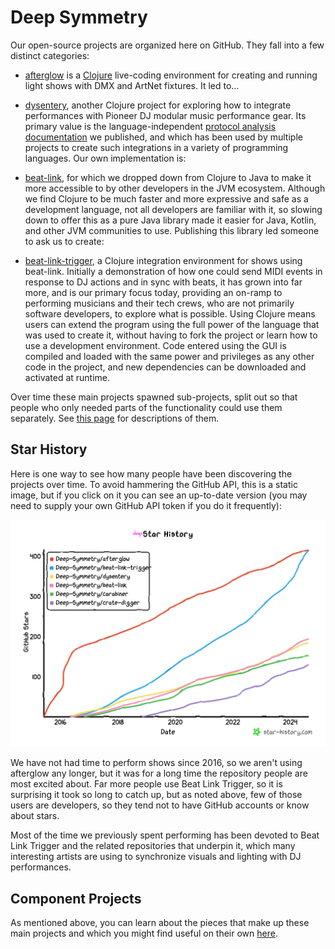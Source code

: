 # Deep Symmetry

Our open-source projects are organized here on GitHub. They fall into
a few distinct categories:

* [afterglow](https://github.com/Deep-Symmetry/afterglow) is a
  [Clojure](https://clojure.org) live-coding environment for creating
  and running light shows with DMX and ArtNet fixtures. It led to…

* [dysentery](https://github.com/Deep-Symmetry/dysentery), another
  Clojure project for exploring how to integrate performances with
  Pioneer DJ modular music performance gear. Its primary value is the
  language-independent [protocol analysis
  documentation](https://djl-analysis.deepsymmetry.org/) we published,
  and which has been used by multiple projects to create such
  integrations in a variety of programming languages. Our own
  implementation is:

* [beat-link](https://github.com/Deep-Symmetry/beat-link), for which
  we dropped down from Clojure to Java to make it more accessible to
  by other developers in the JVM ecosystem. Although we find Clojure
  to be much faster and more expressive and safe as a development
  language, not all developers are familiar with it, so slowing down
  to offer this as a pure Java library made it easier for Java,
  Kotlin, and other JVM communities to use. Publishing this library
  led someone to ask us to create:

* [beat-link-trigger](https://github.com/Deep-Symmetry/beat-link-trigger),
  a Clojure integration environment for shows using beat-link.
  Initially a demonstration of how one could send MIDI events in
  response to DJ actions and in sync with beats, it has grown into far
  more, and is our primary focus today, providing an on-ramp to
  performing musicians and their tech crews, who are not primarily
  software developers, to explore what is possible. Using Clojure
  means users can extend the program using the full power of the
  language that was used to create it, without having to fork the
  project or learn how to use a development environment. Code entered
  using the GUI is compiled and loaded with the same power and
  privileges as any other code in the project, and new dependencies
  can be downloaded and activated at runtime.

Over time these main projects spawned sub-projects, split out so that
people who only needed parts of the functionality could use them
separately. See [this page](subprojects.md)
for descriptions of them.

## Star History

Here is one way to see how many people have been discovering the
projects over time. To avoid hammering the GitHub API, this is a
static image, but if you click on it you can see an up-to-date version
(you may need to supply your own GitHub API token if you do it
frequently):

[![Star History Chart](images/star-history.png)](https://star-history.com/#Deep-Symmetry/afterglow&Deep-Symmetry/beat-link-trigger&Deep-Symmetry/dysentery&Deep-Symmetry/beat-link&Deep-Symmetry/carabiner&Deep-Symmetry/crate-digger&Date)

We have not had time to perform shows since 2016, so we aren't using
afterglow any longer, but it was for a long time the repository people
are most excited about. Far more people use Beat Link Trigger, so it
is surprising it took so long to catch up, but as noted above, few of
those users are developers, so they tend not to have GitHub accounts
or know about stars.

Most of the time we previously spent performing has been devoted to
Beat Link Trigger and the related repositories that underpin it, which
many interesting artists are using to synchronize visuals and lighting
with DJ performances.

## Component Projects

As mentioned above, you can learn about the pieces that make up these
main projects and which you might find useful on their own
[here](subprojects.md).
